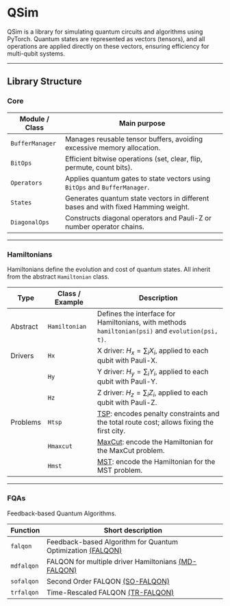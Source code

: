 # QSim

QSim is a library for simulating quantum circuits and algorithms using PyTorch. Quantum states are represented as vectors (tensors), and all operations are applied directly on these vectors, ensuring efficiency for multi-qubit systems.

---

## Library Structure

### Core

| Module / Class      | Main purpose                                                                                   |
| ------------------- | ---------------------------------------------------------------------------------------------- |
| `BufferManager`     | Manages reusable tensor buffers, avoiding excessive memory allocation.                         |
| `BitOps`            | Efficient bitwise operations (set, clear, flip, permute, count bits).                          |
| `Operators`         | Applies quantum gates to state vectors using `BitOps` and `BufferManager`.                     |
| `States`            | Generates quantum state vectors in different bases and with fixed Hamming weight.             |
| `DiagonalOps`       | Constructs diagonal operators and Pauli-Z or number operator chains.                           |

---

### Hamiltonians

Hamiltonians define the evolution and cost of quantum states. All inherit from the abstract `Hamiltonian` class.

| Type        | Class / Example | Description                                                                                     |
| ----------- | ---------------- | ----------------------------------------------------------------------------------------------- |
| Abstract    | `Hamiltonian`    | Defines the interface for Hamiltonians, with methods `hamiltonian(psi)` and `evolution(psi, t)`.|
| Drivers     | `Hx`             | X driver: $H_x = \sum_i X_i$, applied to each qubit with Pauli-X.                               |
|             | `Hy`             | Y driver: $H_y = \sum_i Y_i$, applied to each qubit with Pauli-Y.                               |
|             | `Hz`             | Z driver: $H_z = \sum_i Z_i$, applied to each qubit with Pauli-Z.                               |
| Problems    | `Htsp`           | [TSP](https://doi.org/10.3389/fphy.2014.00005): encodes penalty constraints and the total route cost; allows fixing the first city.       |
|             | `Hmaxcut`        | [MaxCut](https://doi.org/10.3389/fphy.2014.00005): encode the Hamiltonian for the MaxCut problem. |
|             | `Hmst`        | [MST](https://doi.org/10.13140/RG.2.2.31829.73445): encode the Hamiltonian for the MST problem. |

---

### FQAs

Feedback-based Quantum Algorithms.

| Function     | Short description                |
| ------------ | -------------------------------- |
| `falqon`     | Feedback-based Algorithm for Quantum Optimization [(FALQON)](https://doi.org/10.1103/PhysRevLett.129.250502)|
| `mdfalqon`     |FALQON for multiple driver Hamiltonians [(MD-FALQON)](https://doi.org/10.1103/PhysRevA.106.062414)|
| `sofalqon`   | Second Order FALQON [(SO-FALQON)](https://doi.org/10.1103/PhysRevResearch.7.013035)|
| `trfalqon`   | Time-Rescaled FALQON [(TR-FALQON)](https://doi.org/10.48550/arXiv.2504.01256)|






